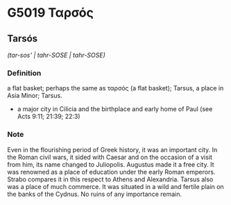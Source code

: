 # G5019 Ταρσός

## Tarsós

_(tar-sos' | tahr-SOSE | tahr-SOSE)_

### Definition

a flat basket; perhaps the same as ταρσός (a flat basket); Tarsus, a place in Asia Minor; Tarsus.

- a major city in Cilicia and the birthplace and early home of Paul (see Acts 9:11; 21:39; 22:3)

### Note

Even in the flourishing period of Greek history, it was an important city. In the Roman civil wars, it sided with Caesar and on the occasion of a visit from him, its name changed to Juliopolis. Augustus made it a free city. It was renowned as a place of education under the early Roman emperors. Strabo compares it in this respect to Athens and Alexandria. Tarsus also was a place of much commerce. It was situated in a wild and fertile plain on the banks of the Cydnus. No ruins of any importance remain.

